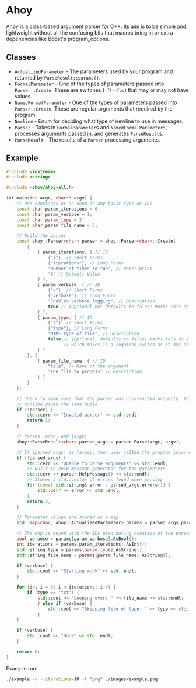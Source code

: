 # Ahoy

Ahoy is a class-based argument parser for C++.  Its aim is to be simple and lightweight without all
the confusing bits that macros bring in or extra depenencies like Boost's program_options.

## Classes

* `ActualizedParameter` - The parameters used by your program and returned by
                          `ParseResult::params()`.
* `FormalParameter` - One of the types of parameters passed into `Parser::Create`. These are
                      switches (`-f`/`--foo`) that may or may not have values.
* `NamedFormalParameter` - One of the types of parameters passed into `Parser::Create`. These are
                           regular arguments that required by the program.
* `Newline` - Enum for deciding what type of newline to use in messages.
* `Parser` - Takes in `FormalParameter`s and `NamedFormalParameters`, processes arguments passed in,
             and generates `ParseResult`s.
* `ParseResult` - The results of a `Parser` processing arguments.

## Example
``` cpp
#include <iostream>
#include <string>

#include <ahoy/ahoy-all.h>

int main(int argc, char** argv) {
    // Use constants or an enum or any basic type as IDs
    const char param_iterations = 0;
    const char param_verbose = 1;
    const char param_type = 2;
    const char param_file_name = 3;

    // Build the parser
    const ahoy::Parser<char> parser = ahoy::Parser<char>::Create(
        {
            { param_iterations, { // ID
                {"i"}, // Short Forms
                {"iterations"}, // Long Forms
                "Number of times to run", // Description
                "3" // Default Value
            } },
            { param_verbose, { // ID
                {"v"}, // Short Forms
                {"verbose"}, // Long Forms
                "Enables verbose logging", // Description
                true // (Optional but defaults to false) Marks this as a boolean-flag switch
            } },
            { param_type, { // ID
                {"t"}, // Short Forms
                {"type"}, // Long Forms
                "MIME type of file", // Description
                false // (Optional, defaults to false) Marks this as a non-boolean-flag switch,
                      // which makes is a required switch as it has no default value
            } }
        }, {
            { param_file_name, { // ID
                "file", // Name of the argument
                "The file to process" // Description
            } }
        }
    );

    // Check to make sure that the parser was constructed properly. This should be deterministic at
    // runtime given the same build.
    if (!parser) {
        std::cerr << "Invalid parser" << std::endl;
        return 1;
    }

    // Parses |argc| and |argv|
    ahoy::ParseResult<char> parsed_args = parser.Parse(argc, argv);

    // If |parsed_args| is falsey, then user called the program incorrectly
    if (!parsed_args) {
        std::cerr << "Unable to parse arguments" << std::endl;
        // Built-in help message generator for the parameters
        std::cerr << parser.HelpMessage() << std::endl;
        // Stores a std::vector of errors found when parsing
        for (const std::string& error : parsed_args.errors()) {
            std::cerr << error << std::endl;
        }
        return 2;
    }

    // Parameter values are stored as a map
    std::map<char, ahoy::ActualizedParameter> params = parsed_args.params();

    // The map is keyed with the IDs used during creation of the parser
    bool verbose = params[param_verbose].AsBool();
    int iterations = params[param_iterations].AsInt();
    std::string type = params[param_type].AsString();
    std::string file_name = params[param_file_name].AsString();

    if (verbose) {
        std::cout << "Starting work" << std::endl;
    }

    for (int i = 0; i < iterations; i++) {
        if (type == "txt") {
            std::cout << "Looping over: " << file_name << std::endl;
            } else if (verbose) {
                std::cout << "Skipping file of type: " << type << std::endl;
            }
    }

    if (verbose) {
        std::cout << "Done" << std::endl;
    }

    return 0;
}

```

Example run:

``` bash
./example -v --iterations=10 -t "png" ./images/example.png
```